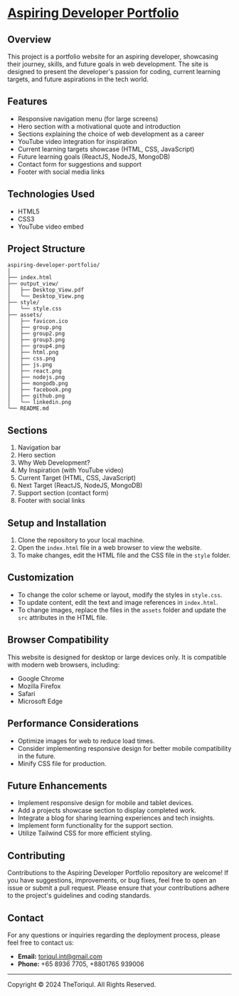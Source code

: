 # [Aspiring Developer Portfolio](https://thetoriqul.github.io/Fitness-Website/)

## Overview

This project is a portfolio website for an aspiring developer, showcasing their journey, skills, and future goals in web development. The site is designed to present the developer's passion for coding, current learning targets, and future aspirations in the tech world.

## Features

- Responsive navigation menu (for large screens)
- Hero section with a motivational quote and introduction
- Sections explaining the choice of web development as a career
- YouTube video integration for inspiration
- Current learning targets showcase (HTML, CSS, JavaScript)
- Future learning goals (ReactJS, NodeJS, MongoDB)
- Contact form for suggestions and support
- Footer with social media links

## Technologies Used

- HTML5
- CSS3
- YouTube video embed

## Project Structure

```
aspiring-developer-portfolio/
│
├── index.html
├── output_view/
│   ├── Desktop_View.pdf
│   └── Desktop_View.png
├── style/
│   └── style.css
├── assets/
│   ├── favicon.ico
│   ├── group.png
│   ├── group2.png
│   ├── group3.png
│   ├── group4.png
│   ├── html.png
│   ├── css.png
│   ├── js.png
│   ├── react.png
│   ├── nodejs.png
│   ├── mongodb.png
│   ├── facebook.png
│   ├── github.png
│   └── linkedin.png
└── README.md
```

## Sections

1. Navigation bar
2. Hero section
3. Why Web Development?
4. My Inspiration (with YouTube video)
5. Current Target (HTML, CSS, JavaScript)
6. Next Target (ReactJS, NodeJS, MongoDB)
7. Support section (contact form)
8. Footer with social links

## Setup and Installation

1. Clone the repository to your local machine.
2. Open the `index.html` file in a web browser to view the website.
3. To make changes, edit the HTML file and the CSS file in the `style` folder.

## Customization

- To change the color scheme or layout, modify the styles in `style.css`.
- To update content, edit the text and image references in `index.html`.
- To change images, replace the files in the `assets` folder and update the `src` attributes in the HTML file.

## Browser Compatibility

This website is designed for desktop or large devices only. It is compatible with modern web browsers, including:
- Google Chrome
- Mozilla Firefox
- Safari
- Microsoft Edge

## Performance Considerations

- Optimize images for web to reduce load times.
- Consider implementing responsive design for better mobile compatibility in the future.
- Minify CSS file for production.

## Future Enhancements

- Implement responsive design for mobile and tablet devices.
- Add a projects showcase section to display completed work.
- Integrate a blog for sharing learning experiences and tech insights.
- Implement form functionality for the support section.
- Utilize Tailwind CSS for more efficient styling.

## Contributing

Contributions to the Aspiring Developer Portfolio repository are welcome! If you have suggestions, improvements, or bug fixes, feel free to open an issue or submit a pull request. Please ensure that your contributions adhere to the project's guidelines and coding standards. 

## Contact

For any questions or inquiries regarding the deployment process, please feel free to contact us:

- **Email:** toriqul.int@gmail.com
- **Phone:** +65 8936 7705, +8801765 939006

---

Copyright © 2024 TheToriqul. All Rights Reserved.